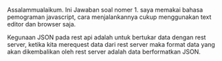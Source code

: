 Assalammualaikum.
Ini Jawaban soal nomer 1.
saya memakai bahasa pemograman javascript, cara menjalankannya cukup menggunakan text editor dan browser saja.

Kegunaan JSON pada rest api adalah untuk bertukar data dengan rest server, ketika kita merequest data dari rest server
maka format data yang akan dikembalikan oleh rest server adalah data berformatkan JSON.
